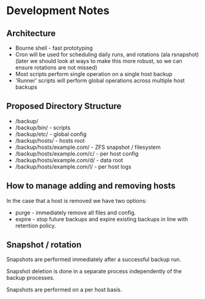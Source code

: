 # Development Notes

## Architecture

* Bourne shell - fast prototyping
* Cron will be used for scheduling daily runs, and rotations (ala rsnapshot) (later we should look at ways to make this more robust, so we can ensure rotations are not missed)
* Most scripts perform single operation on a single host backup
* 'Runner' scripts will perform global operations across multiple host backups

## Proposed Directory Structure

* /backup/
* /backup/bin/ - scripts
* /backup/etc/ - global config
* /backup/hosts/ - hosts root
* /backup/hosts/example.com/ - ZFS snapshot / filesystem 
* /backup/hosts/example.com/c/ - per host config
* /backup/hosts/example.com/d/ - data root
* /backup/hosts/example.com/l/ - per host logs

## How to manage adding and removing hosts

In the case that a host is removed we have two options:

* purge - immediately remove all files and config.
* expire - stop future backups and expire existing backups in line with retention policy.

## Snapshot / rotation

Snapshots are performed immediately after a successful backup run.

Snapshot deletion is done in a separate process independently of the backup processes.

Snapshots are performed on a per host basis.
